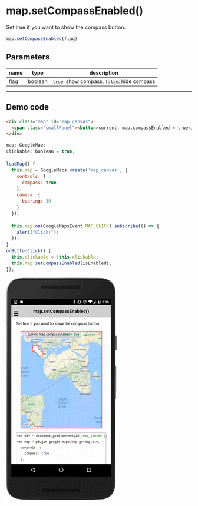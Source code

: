 # map.setCompassEnabled()

Set true if you want to show the compass button.

```typescript
map.setCompassEnabled(flag)
```

## Parameters

name   | type    | description
-------|---------|---------------------------------------
flag   | boolean | `true`: show compass, `false`: hide compass

----------------------------------------------------------------------------------------------------------

## Demo code

```html
<div class="map" id="map_canvas">
  <span class="smallPanel"><button>current: map.compassEnabled = true</button></span>
</div>
```

```js
map: GoogleMap;
clickable: boolean = true;

loadMap() {
  this.map = GoogleMaps.create('map_canvas', {
    controls: {
      compass: true
    },
    camera: {
      bearing: 30
    }
  });

  this.map.on(GoogleMapsEvent.MAP_CLICK).subscribe(() => {
    alert("Click!");
  });
}
onButtonClick() {
  this.clickable = !this.clickable;
  this.map.setCompassEnabled(isEnabled);
});

```

![](image.gif)
